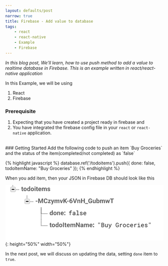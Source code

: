 ```yaml
---
layout: defaults/post
narrow: true
title: Firebase - Add value to database
tags:
    - react
    - react-native
    - Example
    - Firebase
---
```


_In this blog post, We'll learn, how to use push method to add a value to realtime database in Firebase. This is an example written in react/react-native application_

In this Example, we will be using 
1. React 
1. Firebase


### Prerequisite
1. Expecting that you have created a project ready in firebase and 
1. You have integrated the firebase config file in your `react` or `react-native` application.

<br>
### Getting Started
Add the following code to push an item `Buy Groceries` and the status of the item(completed/not completed) as `false` <br>

{% highlight javascript %}
    database.ref('/todoitems').push({
      done: false,
      todoItemName: "Buy Groceries"
    });
{% endhighlight %}
  
When you add item, then your JSON in Firebase DB should look like this

![TODO_Firebase_Push](/assets/images/TODO_Firebase_Push.png){: height="50%" width="50%"} 

In the next post, we will discuss on updating the data, setting `done` item to `true`. 